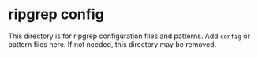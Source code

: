 # ripgrep config

This directory is for ripgrep configuration files and patterns. Add `config` or pattern files here. If not needed, this directory may be removed.